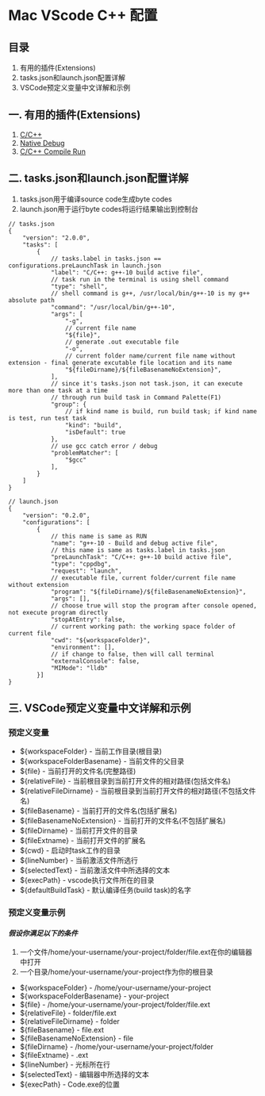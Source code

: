 # Mac VScode C++ 配置
## 目录
1. 有用的插件(Extensions)
2. tasks.json和launch.json配置详解
3. VSCode预定义变量中文详解和示例
## 一. 有用的插件(Extensions)
1. [C/C++](https://marketplace.visualstudio.com/items?itemName=ms-vscode.cpptools)
2. [Native Debug](https://marketplace.visualstudio.com/items?itemName=webfreak.debug)
3. [C/C++ Compile Run](https://marketplace.visualstudio.com/items?itemName=danielpinto8zz6.c-cpp-compile-run)
## 二. tasks.json和launch.json配置详解
1. tasks.json用于编译source code生成byte codes
2. launch.json用于运行byte codes将运行结果输出到控制台
```
// tasks.json
{
    "version": "2.0.0",
    "tasks": [
        {
            // tasks.label in tasks.json == configurations.preLaunchTask in launch.json
            "label": "C/C++: g++-10 build active file",
            // task run in the terminal is using shell command
            "type": "shell",
            // shell command is g++, /usr/local/bin/g++-10 is my g++ absolute path
            "command": "/usr/local/bin/g++-10",
            "args": [
                "-g",
                // current file name
                "${file}",
                // generate .out executable file
                "-o",
                // current folder name/current file name without extension - final generate excutable file location and its name
                "${fileDirname}/${fileBasenameNoExtension}",
            ],
            // since it's tasks.json not task.json, it can execute more than one task at a time
            // through run build task in Command Palette(F1)
            "group": {
                // if kind name is build, run build task; if kind name is test, run test task 
                "kind": "build",
                "isDefault": true
            },
            // use gcc catch error / debug
            "problemMatcher": [
                "$gcc"
            ],
        }
    ]
}
```
```
// launch.json
{
    "version": "0.2.0",
    "configurations": [
        {
            // this name is same as RUN 
            "name": "g++-10 - Build and debug active file",
            // this name is same as tasks.label in tasks.json
            "preLaunchTask": "C/C++: g++-10 build active file",
            "type": "cppdbg",
            "request": "launch",
            // executable file, current folder/current file name without extension
            "program": "${fileDirname}/${fileBasenameNoExtension}",
            "args": [],
            // choose true will stop the program after console opened, not execute program directly
            "stopAtEntry": false,
            // current working path: the working space folder of current file 
            "cwd": "${workspaceFolder}",
            "environment": [],
            // if change to false, then will call terminal
            "externalConsole": false,
            "MIMode": "lldb"
        }]
}
```
## 三. VSCode预定义变量中文详解和示例
### 预定义变量
- ${workspaceFolder} - 当前工作目录(根目录)
- ${workspaceFolderBasename} - 当前文件的父目录
- ${file} - 当前打开的文件名(完整路径)
- ${relativeFile} - 当前根目录到当前打开文件的相对路径(包括文件名)
- ${relativeFileDirname} - 当前根目录到当前打开文件的相对路径(不包括文件名)
- ${fileBasename} - 当前打开的文件名(包括扩展名)
- ${fileBasenameNoExtension} - 当前打开的文件名(不包括扩展名)
- ${fileDirname} - 当前打开文件的目录
- ${fileExtname} - 当前打开文件的扩展名
- ${cwd} - 启动时task工作的目录
- ${lineNumber} - 当前激活文件所选行
- ${selectedText} - 当前激活文件中所选择的文本
- ${execPath} - vscode执行文件所在的目录
- ${defaultBuildTask} - 默认编译任务(build task)的名字
### 预定义变量示例
####  _假设你满足以下的条件_
1. 一个文件/home/your-username/your-project/folder/file.ext在你的编辑器中打开
2. 一个目录/home/your-username/your-project作为你的根目录
- ${workspaceFolder} - /home/your-username/your-project
- ${workspaceFolderBasename} - your-project
- ${file} - /home/your-username/your-project/folder/file.ext
- ${relativeFile} - folder/file.ext
- ${relativeFileDirname} - folder
- ${fileBasename} - file.ext
- ${fileBasenameNoExtension} - file
- ${fileDirname} - /home/your-username/your-project/folder
- ${fileExtname} - .ext
- ${lineNumber} - 光标所在行
- ${selectedText} - 编辑器中所选择的文本
- ${execPath} - Code.exe的位置
